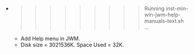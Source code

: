 * >>>>>>>>> Running inst-min-win-jwm-help-manuals-text.sh ...
  * Add Help menu in JWM.
  * Disk size = 3021536K. Space Used = 32K.
